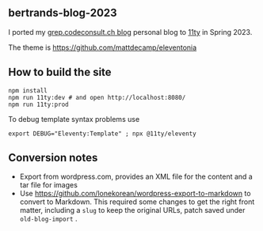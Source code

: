 bertrands-blog-2023
---

I ported my [grep.codeconsult.ch blog](https://grep.codeconsult.ch/) personal blog to [11ty](https://www.11ty.dev/) in Spring 2023.

The theme is https://github.com/mattdecamp/eleventonia

## How to build the site

    npm install
    npm run 11ty:dev # and open http://localhost:8080/
    npm run 11ty:prod

To debug template syntax problems use

    export DEBUG="Eleventy:Template" ; npx @11ty/eleventy

## Conversion notes

- Export from wordpress.com, provides an XML file for the content and a tar file for images
- Use https://github.com/lonekorean/wordpress-export-to-markdown to convert to Markdown. This required some changes to get the right front matter, including a `slug` to keep the original URLs, patch saved under `old-blog-import`  .
